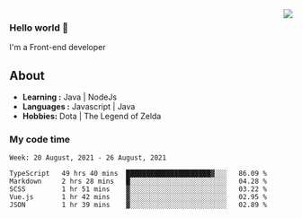 <img align='right' src="https://github-readme-stats.vercel.app/api?username=jumodada&show_icons=true&theme=vue">

### Hello world 👋

I'm a Front-end developer 
    
## About
-  **Learning :** Java | NodeJs
-  **Languages :** Javascript | Java
-  **Hobbies:** Dota | The Legend of Zelda

### My code time

<!--START_SECTION:waka-->
```text
Week: 20 August, 2021 - 26 August, 2021

TypeScript   49 hrs 40 mins  █████████████████████▓░░░   86.09 % 
Markdown     2 hrs 28 mins   █░░░░░░░░░░░░░░░░░░░░░░░░   04.28 % 
SCSS         1 hr 51 mins    ▓░░░░░░░░░░░░░░░░░░░░░░░░   03.22 % 
Vue.js       1 hr 42 mins    ▓░░░░░░░░░░░░░░░░░░░░░░░░   02.95 % 
JSON         1 hr 39 mins    ▓░░░░░░░░░░░░░░░░░░░░░░░░   02.89 % 
```
<!--END_SECTION:waka-->
